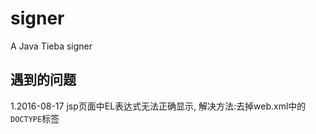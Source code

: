# signer
A Java Tieba signer
## 遇到的问题
  1.2016-08-17 jsp页面中EL表达式无法正确显示, 解决方法:去掉web.xml中的```DOCTYPE```标签